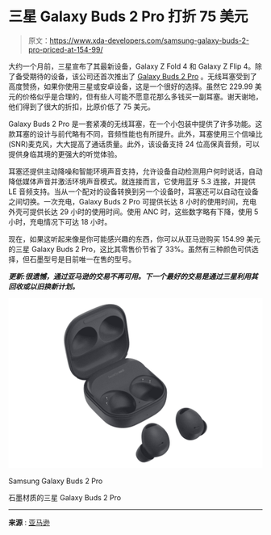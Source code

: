 # 三星 Galaxy Buds 2 Pro 打折 75 美元

> 原文：<https://www.xda-developers.com/samsung-galaxy-buds-2-pro-priced-at-154-99/>

大约一个月前，三星宣布了其最新设备，Galaxy Z Fold 4 和 Galaxy Z Flip 4。除了备受期待的设备，该公司还首次推出了 [Galaxy Buds 2 Pro](https://www.xda-developers.com/samsung-galaxy-buds-2-pro-launch/) 。无线耳塞受到了高度赞扬，如果你使用三星或安卓设备，这是一个很好的选择。虽然它 229.99 美元的价格似乎是合理的，但有些人可能不愿意花那么多钱买一副耳塞。谢天谢地，他们得到了很大的折扣，比原价低了 75 美元。

Galaxy Buds 2 Pro 是一套紧凑的无线耳塞，在一个小包装中提供了许多功能。这款耳塞的设计与前代略有不同，音频性能也有所提升。此外，耳塞使用三个信噪比(SNR)麦克风，大大提高了通话质量。此外，该设备支持 24 位高保真音频，可以提供身临其境的更强大的听觉体验。

耳塞还提供主动降噪和智能环境声音支持，允许设备自动检测用户何时说话，自动降低媒体声音并激活环境声音模式。就连接而言，它使用蓝牙 5.3 连接，并提供 LE 音频支持。当从一个配对的设备转换到另一个设备时，耳塞还可以自动在设备之间切换。一次充电，Galaxy Buds 2 Pro 可提供长达 8 小时的使用时间，充电外壳可提供长达 29 小时的使用时间。使用 ANC 时，这些数字略有下降，使用 5 小时，充电情况下可达 18 小时。

现在，如果这听起来像是你可能感兴趣的东西，你可以从亚马逊购买 154.99 美元的三星 Galaxy Buds 2 Pro，这比其零售价节省了 33%。虽然有三种颜色可供选择，但石墨型号是目前唯一在售的型号。

***更新:很遗憾，通过亚马逊的交易不再可用。下一个最好的交易是通过三星利用其回收或以旧换新计划。***

 <picture>![The Samsung Galaxy Buds 2 Pro in Graphite ](img/a815420fccde941520cfefc1f5966c90.png)</picture> 

Samsung Galaxy Buds 2 Pro

石墨材质的三星 Galaxy Buds 2 Pro

* * *

**来源** : [亚马逊](https://www.amazon.com/gp/product/B0B2SH4CN6/?tag=xda-21ck1uj-20&ascsubtag=UUxdaUeUpU43451&asc_refurl=https%3A%2F%2Fwww.xda-developers.com%2Fsamsung-galaxy-buds-2-pro-priced-at-154-99%2F&asc_campaign=Affiliate)